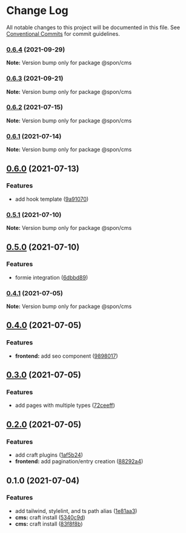 # Change Log

All notable changes to this project will be documented in this file.
See [Conventional Commits](https://conventionalcommits.org) for commit guidelines.

### [0.6.4](https://github.com/magicspon/nextjs-craftcms-mono/compare/@spon/cms@0.6.3...@spon/cms@0.6.4) (2021-09-29)

**Note:** Version bump only for package @spon/cms





### [0.6.3](https://github.com/magicspon/nextjs-craftcms-mono/compare/@spon/cms@0.6.2...@spon/cms@0.6.3) (2021-09-21)

**Note:** Version bump only for package @spon/cms





### [0.6.2](https://github.com/magicspon/nextjs-craftcms-mono/compare/@spon/cms@0.6.1...@spon/cms@0.6.2) (2021-07-15)

**Note:** Version bump only for package @spon/cms





### [0.6.1](https://github.com/magicspon/nextjs-craftcms-mono/compare/@spon/cms@0.6.0...@spon/cms@0.6.1) (2021-07-14)

**Note:** Version bump only for package @spon/cms





## [0.6.0](https://github.com/magicspon/nextjs-craftcms-mono/compare/@spon/cms@0.5.1...@spon/cms@0.6.0) (2021-07-13)


### Features

* add hook template ([9a91070](https://github.com/magicspon/nextjs-craftcms-mono/commit/9a910700a04fed543504ee00818c7abc2a49791b))



### [0.5.1](https://github.com/magicspon/nextjs-craftcms-mono/compare/@spon/cms@0.5.0...@spon/cms@0.5.1) (2021-07-10)

**Note:** Version bump only for package @spon/cms





## [0.5.0](https://github.com/magicspon/nextjs-craftcms-mono/compare/@spon/cms@0.4.1...@spon/cms@0.5.0) (2021-07-10)


### Features

* formie integration ([6dbbd89](https://github.com/magicspon/nextjs-craftcms-mono/commit/6dbbd8932e175c00530e7b3e3c4509e253d0e328))



### [0.4.1](https://github.com/magicspon/nextjs-craftcms-mono/compare/@spon/cms@0.4.0...@spon/cms@0.4.1) (2021-07-05)

**Note:** Version bump only for package @spon/cms





## [0.4.0](https://github.com/magicspon/nextjs-craftcms-mono/compare/@spon/cms@0.3.0...@spon/cms@0.4.0) (2021-07-05)


### Features

* **frontend:** add seo component ([9898017](https://github.com/magicspon/nextjs-craftcms-mono/commit/9898017d19228464784b39e8c73f79d320a009df))



## [0.3.0](https://github.com/magicspon/nextjs-craftcms-mono/compare/@spon/cms@0.2.0...@spon/cms@0.3.0) (2021-07-05)


### Features

* add pages with multiple types ([72ceeff](https://github.com/magicspon/nextjs-craftcms-mono/commit/72ceeff8df655b1db6311796cd8c188c4968efdd))



## [0.2.0](https://github.com/magicspon/nextjs-craftcms-mono/compare/@spon/cms@0.1.0...@spon/cms@0.2.0) (2021-07-05)


### Features

* add craft plugins ([1af5b24](https://github.com/magicspon/nextjs-craftcms-mono/commit/1af5b242a517f18e5c62be40a0dcb2910c5610e3))
* **frontend:** add pagination/entry creation ([88292a4](https://github.com/magicspon/nextjs-craftcms-mono/commit/88292a40336a5e59bd472e200338e851b30d4d47))



## 0.1.0 (2021-07-04)


### Features

* add tailwind, stylelint, and ts path alias ([1e81aa3](https://github.com/magicspon/nextjs-craftcms-mono/commit/1e81aa32ec097b73d13eae703a1281f3870151b5))
* **cms:** craft install ([5340c9d](https://github.com/magicspon/nextjs-craftcms-mono/commit/5340c9daa0b8e5a5ed3d7b6bf1b23580f66a88df))
* **cms:** craft install ([83f8f8b](https://github.com/magicspon/nextjs-craftcms-mono/commit/83f8f8bb971adea380cf0bf87131cd075d200d21))
